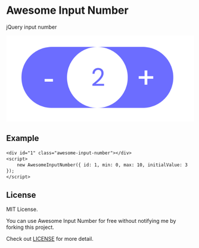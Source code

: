 
# Awesome Input Number

jQuery input  number

![alt text](./doc/example.png)

## Example
    <div id="1" class="awesome-input-number"></div>
	<script>
		new AwesomeInputNumber({ id: 1, min: 0, max: 10, initialValue: 3 });
	</script>

## License

MIT License.

You can use Awesome Input Number for free without notifying me by forking this project.

Check out [LICENSE](./LICENSE) for more detail.
